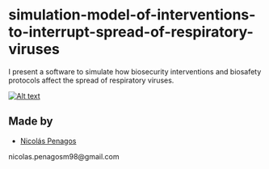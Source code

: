 ﻿# simulation-model-of-interventions-to-interrupt-spread-of-respiratory-viruses
 I present a software to simulate how biosecurity interventions and biosafety protocols affect the spread of respiratory viruses.
 
 
[![Alt text](https://img.youtube.com/vi/xWGd0NXjTUI/0.jpg)](https://www.youtube.com/watch?v=xWGd0NXjTUI)
## Made by
  <ul>
  <li><div><a href="https://github.com/nicolaspenagos" title="Nicolas Penagos">Nicolás Penagos</a>   </div></li>
  </ul> 
     <p>   nicolas.penagosm98@gmail.com </p>
